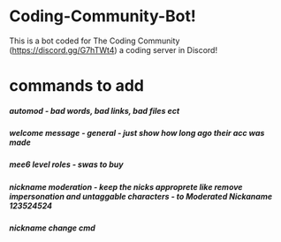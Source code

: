 # Coding-Community-Bot!
This is a bot coded for The Coding Community (https://discord.gg/G7hTWt4) a coding server in Discord!
# commands to add

##### automod - bad words, bad links, bad files ect
##### welcome message - general -  just show how long ago their acc was made
##### mee6 level roles - swas to buy
##### nickname moderation - keep the nicks approprete like remove impersonation and untaggable characters - to Moderated Nickaname 123524524
##### nickname change cmd

